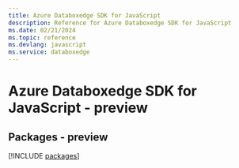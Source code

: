 ```yaml
---
title: Azure Databoxedge SDK for JavaScript
description: Reference for Azure Databoxedge SDK for JavaScript
ms.date: 02/21/2024
ms.topic: reference
ms.devlang: javascript
ms.service: databoxedge
---
```

# Azure Databoxedge SDK for JavaScript - preview
## Packages - preview
[!INCLUDE [packages](databoxedge-index.md)]